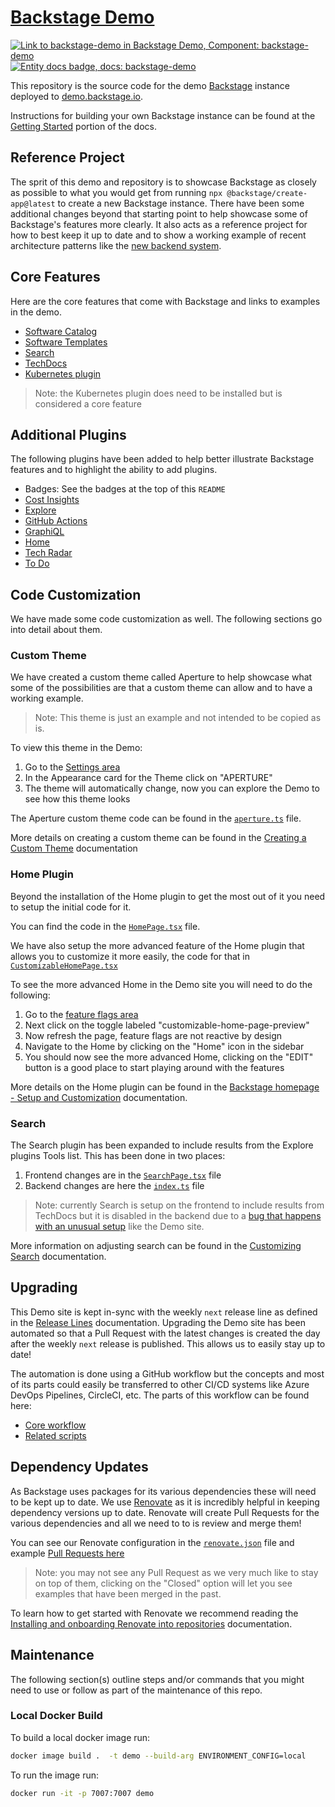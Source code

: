 # [Backstage Demo](https://demo.backstage.io)

[![Link to backstage-demo in Backstage Demo, Component: backstage-demo](https://demo.backstage.io/api/badges/entity/default/component/backstage-demo/badge/pingback 'Link to backstage-demo in Backstage Demo')](https://demo.backstage.io/catalog/default/component/backstage-demo) [![Entity docs badge, docs: backstage-demo](https://demo.backstage.io/api/badges/entity/default/component/backstage-demo/badge/docs 'Entity docs badge')](https://demo.backstage.io/catalog/default/component/backstage-demo/docs)

This repository is the source code for the demo [Backstage](https://backstage.io/) instance deployed to [demo.backstage.io](https://demo.backstage.io).

Instructions for building your own Backstage instance can be found at the [Getting Started](https://backstage.io/docs/getting-started/) portion of the docs.

## Reference Project

The sprit of this demo and repository is to showcase Backstage as closely as possible to what you would get from running `npx @backstage/create-app@latest` to create a new Backstage instance. There have been some additional changes beyond that starting point to help showcase some of Backstage's features more clearly. It also acts as a reference project for how to best keep it up to date and to show a working example of recent architecture patterns like the [new backend system](https://backstage.io/docs/backend-system/).

## Core Features

Here are the core features that come with Backstage and links to examples in the demo.

- [Software Catalog](https://demo.backstage.io/catalog)
- [Software Templates](https://demo.backstage.io/create)
- [Search](https://demo.backstage.io/search)
- [TechDocs](https://demo.backstage.io/docs)
- [Kubernetes plugin](https://demo.backstage.io/catalog/default/component/dice-roller)

> Note: the Kubernetes plugin does need to be installed but is considered a core feature

## Additional Plugins

The following plugins have been added to help better illustrate Backstage features and to highlight the ability to add plugins.

- Badges: See the badges at the top of this `README`
- [Cost Insights](https://demo.backstage.io/cost-insights)
- [Explore](https://demo.backstage.io/explore)
- [GitHub Actions](https://demo.backstage.io/catalog/default/component/backstage-demo/ci-cd)
- [GraphiQL](https://demo.backstage.io/graphiql)
- [Home](https://demo.backstage.io/home)
- [Tech Radar](https://demo.backstage.io/tech-radar)
- [To Do](https://demo.backstage.io/catalog/default/component/backstage-demo/todos)

## Code Customization

We have made some code customization as well. The following sections go into detail about them.

### Custom Theme

We have created a custom theme called Aperture to help showcase what some of the possibilities are that a custom theme can allow and to have a working example.

> Note: This theme is just an example and not intended to be copied as is.

To view this theme in the Demo:

1. Go to the [Settings area](https://demo.backstage.io/settings)
2. In the Appearance card for the Theme click on "APERTURE"
3. The theme will automatically change, now you can explore the Demo to see how this theme looks

The Aperture custom theme code can be found in the [`aperture.ts`](https://github.com/backstage/demo/blob/master/packages/app/src/theme/aperture.ts) file.

More details on creating a custom theme can be found in the [Creating a Custom Theme](https://backstage.io/docs/getting-started/app-custom-theme#creating-a-custom-theme) documentation

### Home Plugin

Beyond the installation of the Home plugin to get the most out of it you need to setup the initial code for it.

You can find the code in the [`HomePage.tsx`](https://github.com/backstage/demo/blob/master/packages/app/src/components/home/HomePage.tsx) file.

We have also setup the more advanced feature of the Home plugin that allows you to customize it more easily, the code for that in [`CustomizableHomePage.tsx`](https://github.com/backstage/demo/blob/master/packages/app/src/components/home/CustomizableHomePage.tsx)

To see the more advanced Home in the Demo site you will need to do the following:

1. Go to the [feature flags area](https://demo.backstage.io/settings/feature-flags)
2. Next click on the toggle labeled "customizable-home-page-preview"
3. Now refresh the page, feature flags are not reactive by design
4. Navigate to the Home by clicking on the "Home" icon in the sidebar
5. You should now see the more advanced Home, clicking on the "EDIT" button is a good place to start playing around with the features

More details on the Home plugin can be found in the [Backstage homepage - Setup and Customization](https://backstage.io/docs/getting-started/homepage) documentation.

### Search

The Search plugin has been expanded to include results from the Explore plugins Tools list. This has been done in two places:

1. Frontend changes are in the [`SearchPage.tsx`](https://github.com/backstage/demo/blob/master/packages/app/src/components/search/SearchPage.tsx) file
2. Backend changes are here the [`index.ts`](https://github.com/backstage/demo/blob/master/packages/backend/src/index.ts#L27) file

> Note: currently Search is setup on the frontend to include results from TechDocs but it is disabled in the backend due to a [bug that happens with an unusual setup](https://github.com/backstage/backstage/issues/23047) like the Demo site.

More information on adjusting search can be found in the [Customizing Search](https://backstage.io/docs/features/search/getting-started#customizing-search) documentation.

## Upgrading

This Demo site is kept in-sync with the weekly `next` release line as defined in the [Release Lines](https://backstage.io/docs/overview/versioning-policy#release-lines) documentation. Upgrading the Demo site has been automated so that a Pull Request with the latest changes is created the day after the weekly `next` release is published. This allows us to easily stay up to date!

The automation is done using a GitHub workflow but the concepts and most of its parts could easily be transferred to other CI/CD systems like Azure DevOps Pipelines, CircleCI, etc. The parts of this workflow can be found here:

- [Core workflow](https://github.com/backstage/demo/blob/master/.github/workflows/version-bump.yml)
- [Related scripts](https://github.com/backstage/demo/blob/master/scripts/set-release-name.js)

## Dependency Updates

As Backstage uses packages for its various dependencies these will need to be kept up to date. We use [Renovate](https://github.com/renovatebot/renovate?tab=readme-ov-file#why-use-renovate) as it is incredibly helpful in keeping dependency versions up to date. Renovate will create Pull Requests for the various dependencies and all we need to to is review and merge them!

You can see our Renovate configuration in the [`renovate.json`](https://github.com/backstage/demo/blob/master/renovate.json) file and example [Pull Requests here](https://github.com/backstage/demo/pulls?q=is%3Aopen+is%3Apr+label%3Adependencies)

> Note: you may not see any Pull Request as we very much like to stay on top of them, clicking on the "Closed" option will let you see examples that have been merged in the past.

To learn how to get started with Renovate we recommend reading the [Installing and onboarding Renovate into repositories](https://docs.renovatebot.com/getting-started/installing-onboarding/) documentation.

## Maintenance

The following section(s) outline steps and/or commands that you might need to use or follow as part of the maintenance of this repo.

### Local Docker Build

To build a local docker image run:

```bash
docker image build .  -t demo --build-arg ENVIRONMENT_CONFIG=local
```

To run the image run:

```bash
docker run -it -p 7007:7007 demo
```
